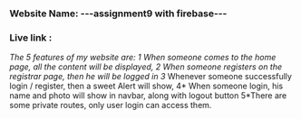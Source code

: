 ### Website Name: ---assignment9 with firebase---
### Live link : 
***The 5 features of my website are:
 1* When someone comes to the home page, all the content will be displayed,
  2* When someone registers on the registrar page, then he will be logged in 
  3* Whenever someone successfully login / register, then a sweet  Alert will show, 
  4* When someone login, his name and photo will show in navbar, along with logout button
  5*There are some private routes, only user login can access them.

